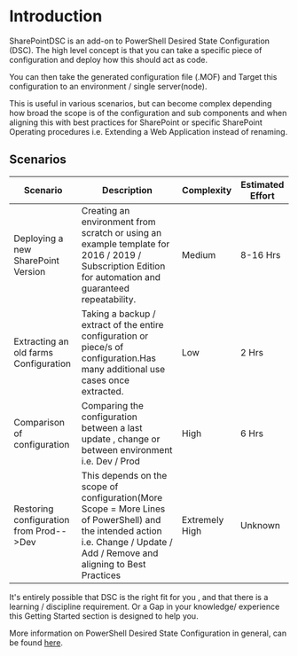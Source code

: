 # Introduction

SharePointDSC is an add-on to PowerShell Desired State Configuration (DSC).
The high level concept is that you can take a specific piece of configuration and deploy how this should act as code.

You can then take the generated configuration file (.MOF) and Target this configuration to an environment / single server(node).

This is useful in various scenarios, but can become complex depending how broad the scope is of the configuration and sub components and when aligning this with best practices for SharePoint or specific SharePoint Operating procedures i.e. Extending a Web Application instead of renaming.

## Scenarios

|Scenario|Description|Complexity| Estimated Effort|
| ----------- | ----------- |----------- |----------- |
|Deploying a new  SharePoint Version| Creating an environment from scratch or using an example template for 2016 / 2019 / Subscription Edition for automation and guaranteed  repeatability.|Medium|8-16 Hrs|
|Extracting an old farms Configuration|Taking a backup / extract of the entire configuration or piece/s of configuration.Has many additional use cases once extracted.|Low|2 Hrs|
|Comparison of configuration|Comparing the configuration between a last update , change or between environment i.e. Dev / Prod|High| 6 Hrs
|Restoring configuration from Prod-->Dev|This depends on the scope of configuration(More Scope = More Lines of PowerShell) and the  intended action i.e. Change / Update / Add / Remove and aligning to Best Practices|Extremely High| Unknown|

It's entirely possible that DSC is the right fit for you , and that there is a learning / discipline requirement. Or a Gap in your knowledge/ experience this Getting Started section is designed to help you.

More information on PowerShell Desired State Configuration in general, can be found [here](https://docs.microsoft.com/en-us/powershell/scripting/dsc/overview/overview).